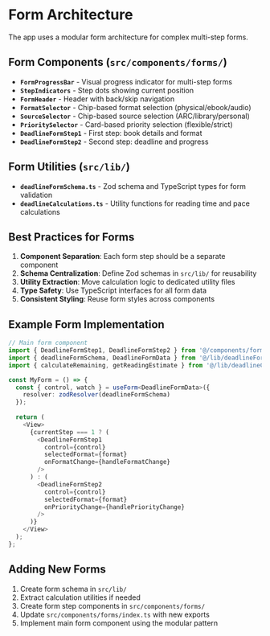 # Form Architecture

The app uses a modular form architecture for complex multi-step forms.

## Form Components (`src/components/forms/`)

- **`FormProgressBar`** - Visual progress indicator for multi-step forms
- **`StepIndicators`** - Step dots showing current position
- **`FormHeader`** - Header with back/skip navigation
- **`FormatSelector`** - Chip-based format selection (physical/ebook/audio)
- **`SourceSelector`** - Chip-based source selection (ARC/library/personal)
- **`PrioritySelector`** - Card-based priority selection (flexible/strict)
- **`DeadlineFormStep1`** - First step: book details and format
- **`DeadlineFormStep2`** - Second step: deadline and progress

## Form Utilities (`src/lib/`)

- **`deadlineFormSchema.ts`** - Zod schema and TypeScript types for form validation
- **`deadlineCalculations.ts`** - Utility functions for reading time and pace calculations

## Best Practices for Forms

1. **Component Separation**: Each form step should be a separate component
2. **Schema Centralization**: Define Zod schemas in `src/lib/` for reusability
3. **Utility Extraction**: Move calculation logic to dedicated utility files
4. **Type Safety**: Use TypeScript interfaces for all form data
5. **Consistent Styling**: Reuse form styles across components

## Example Form Implementation

```typescript
// Main form component
import { DeadlineFormStep1, DeadlineFormStep2 } from '@/components/forms';
import { deadlineFormSchema, DeadlineFormData } from '@/lib/deadlineFormSchema';
import { calculateRemaining, getReadingEstimate } from '@/lib/deadlineCalculations';

const MyForm = () => {
  const { control, watch } = useForm<DeadlineFormData>({
    resolver: zodResolver(deadlineFormSchema)
  });
  
  return (
    <View>
      {currentStep === 1 ? (
        <DeadlineFormStep1 
          control={control}
          selectedFormat={format}
          onFormatChange={handleFormatChange}
        />
      ) : (
        <DeadlineFormStep2 
          control={control}
          selectedFormat={format}
          onPriorityChange={handlePriorityChange}
        />
      )}
    </View>
  );
};
```

## Adding New Forms

1. Create form schema in `src/lib/`
2. Extract calculation utilities if needed
3. Create form step components in `src/components/forms/`
4. Update `src/components/forms/index.ts` with new exports
5. Implement main form component using the modular pattern 